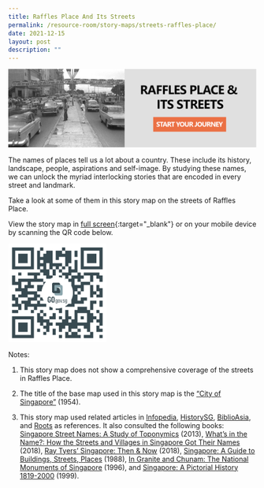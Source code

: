 ```yaml
---
title: Raffles Place And Its Streets
permalink: /resource-room/story-maps/streets-raffles-place/
date: 2021-12-15
layout: post
description: ""
---
```

[![Alt text for image on Isomer site](/images/storymap-image-raffles-place-streets-1.png)](https://go.gov.sg/8r9css)

The names of places tell us a lot about a country. These include its history, landscape, people, aspirations and self-image. By studying these names, we can unlock the myriad interlocking stories that are encoded in every street and landmark. 

Take a look at some of them in this story map on the streets of Raffles Place.

View the story map in [full screen](https://go.gov.sg/8r9css){:target="_blank"} or on your mobile device by scanning the QR code below.

<img src="/images/qr-code-storymap-raffles-place-streets.jpg" alt="qr-code-storymap-raffles-place-streets" style="width:200px;" />

Notes:
1. This story map does not show a comprehensive coverage of the streets in Raffles Place.

2. The title of the base map used in this story map is the [“City of Singapore”]( https://www.nas.gov.sg/archivesonline/maps_building_plans/record-details/f90605b3-115c-11e3-83d5-0050568939ad) (1954).

3. This story map used related articles in [Infopedia](https://eresources.nlb.gov.sg/infopedia/), [HistorySG](http://eresources.nlb.gov.sg/history), [BiblioAsia](https://www.nlb.gov.sg/Browse/BiblioAsia.aspx), and [Roots](https://www.roots.sg/) as references. It also consulted the following books: [Singapore Street Names: A Study of Toponymics](https://eservice.nlb.gov.sg/item_holding.aspx?bid=200123850) (2013), [What’s in the Name?: How the Streets and Villages in Singapore Got Their Names](https://eservice.nlb.gov.sg/item_holding.aspx?bid=202924449) (2018), [Ray Tyers’ Singapore: Then & Now](https://eservice.nlb.gov.sg/item_holding.aspx?bid=203784837) (2018), [Singapore: A Guide to Buildings, Streets, Places](http://eservice.nlb.gov.sg/item_holding.aspx?bid=4712298) (1988), [In Granite and Chunam: The National Monuments of Singapore](http://eservice.nlb.gov.sg/item_holding_s.aspx?bid=7919754) (1996), and [Singapore: A Pictorial History 1819-2000](http://eservice.nlb.gov.sg/item_holding.aspx?bid=9651676) (1999).